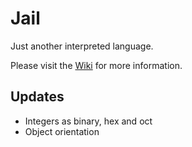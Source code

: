 # Jail

Just another interpreted language.

Please visit the [Wiki](https://github.com/zarat/Jail/wiki) for more information.

## Updates
* Integers as binary, hex and oct
* Object orientation
